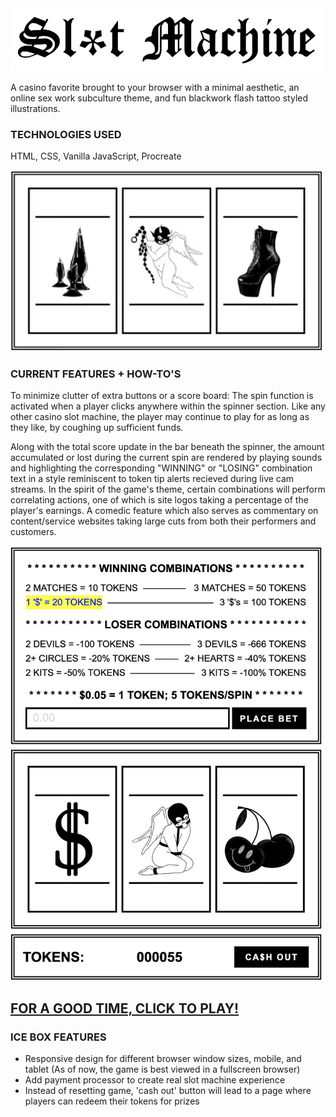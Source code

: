 <img src="images/headertext.png" width="500">

A casino favorite brought to your browser with a minimal aesthetic, an online sex work subculture theme, and fun blackwork flash tattoo styled illustrations.

### TECHNOLOGIES USED 

HTML, CSS, Vanilla JavaScript, Procreate

<img src="images/spinnerdemo.gif" width="500">

### CURRENT FEATURES + HOW-TO'S

To minimize clutter of extra buttons or a score board: The spin function is activated when a player clicks anywhere within the spinner section. Like any other casino slot machine, the player may continue to play for as long as they like, by coughing up sufficient funds.

Along with the total score update in the bar beneath the spinner, the amount accumulated or lost during the current spin are rendered by playing sounds and highlighting the corresponding "WINNING" or "LOSING" combination text in a style reminiscent to token tip alerts recieved during live cam streams. In the spirit of the game's theme, certain combinations will perform correlating actions, one of which is site logos taking a percentage of the player's earnings. A comedic feature which also serves as commentary on content/service websites taking large cuts from both their performers and customers.

<img src="images/gamescreenshot.png" width="500">

## <a href="https://h-b8.github.io/slot-machine/" target="_blank">FOR A GOOD TIME, CLICK TO PLAY!</a>

### ICE BOX FEATURES

- Responsive design for different browser window sizes, mobile, and tablet (As of now, the game is best viewed in a fullscreen browser)
- Add payment processor to create real slot machine experience
- Instead of resetting game, 'cash out' button will lead to a page where players can redeem their tokens for prizes

